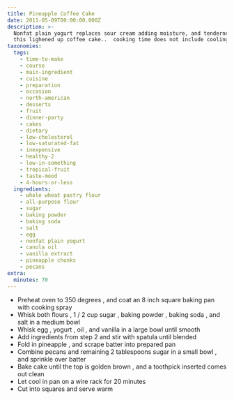 ```yaml
---
title: Pineapple Coffee Cake
date: 2011-05-09T00:00:00.000Z
description: >-
  Nonfat plain yogurt replaces sour cream adding moisture, and tenderness to
  this lighened up coffee cake..  cooking time does not include cooling time..
taxonomies:
  tags:
    - time-to-make
    - course
    - main-ingredient
    - cuisine
    - preparation
    - occasion
    - north-american
    - desserts
    - fruit
    - dinner-party
    - cakes
    - dietary
    - low-cholesterol
    - low-saturated-fat
    - inexpensive
    - healthy-2
    - low-in-something
    - tropical-fruit
    - taste-mood
    - 4-hours-or-less
  ingredients:
    - whole wheat pastry flour
    - all-purpose flour
    - sugar
    - baking powder
    - baking soda
    - salt
    - egg
    - nonfat plain yogurt
    - canola oil
    - vanilla extract
    - pineapple chunks
    - pecans
extra:
  minutes: 70
---
```

 - Preheat oven to 350 degrees , and coat an 8 inch square baking pan with cooking spray
 - Whisk both flours , 1 / 2 cup sugar , baking powder , baking soda , and salt in a medium bowl
 - Whisk egg , yogurt , oil , and vanilla in a large bowl until smooth
 - Add ingredients from step 2 and stir with spatula until blended
 - Fold in pineapple , and scrape batter into prepared pan
 - Combine pecans and remaining 2 tablespoons sugar in a small bowl , and sprinkle over batter
 - Bake cake until the top is golden brown , and a toothpick inserted comes out clean
 - Let cool in pan on a wire rack for 20 minutes
 - Cut into squares and serve warm
